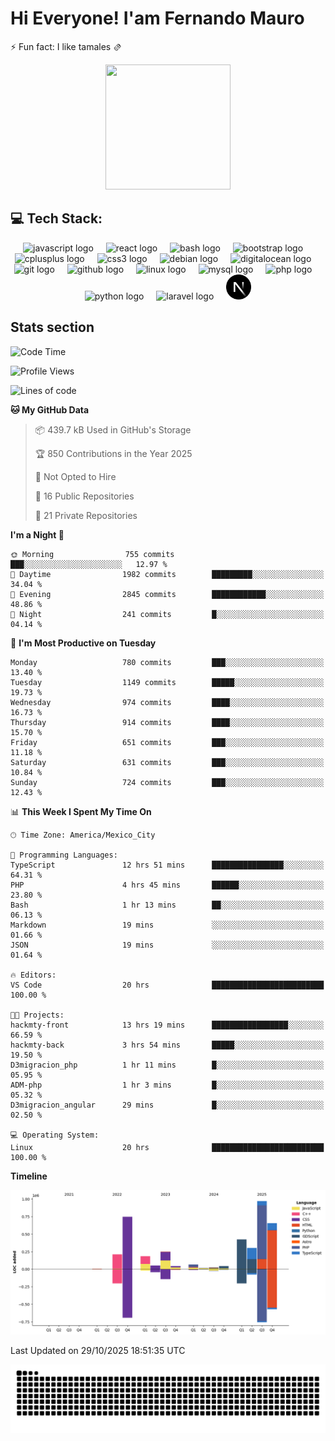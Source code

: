 <h1>Hi Everyone! I'am Fernando Mauro </h1>
<p>⚡ Fun fact: I like tamales 🫔</p>

<div align="center">
  <img height="200" width="200" src="https://c.tenor.com/D9bWSaEUuwoAAAAC/tenor.gif"  />
</div>

## 💻 Tech Stack:
<div align="center">
  <img src="https://cdn.jsdelivr.net/gh/devicons/devicon/icons/javascript/javascript-original.svg" height="40" width="40" alt="javascript logo"  />
  <img width="12" />
  <img src="https://cdn.jsdelivr.net/gh/devicons/devicon/icons/react/react-original.svg" height="40" width="40" alt="react logo"  />
  <img width="12" />
  <img src="https://cdn.jsdelivr.net/gh/devicons/devicon/icons/bash/bash-original.svg" height="40" width="40" alt="bash logo"  />
  <img width="12" />
  <img src="https://cdn.jsdelivr.net/gh/devicons/devicon/icons/bootstrap/bootstrap-original.svg" height="40" width="40" alt="bootstrap logo"  />
  <img width="12" />
  <img src="https://cdn.jsdelivr.net/gh/devicons/devicon/icons/cplusplus/cplusplus-original.svg" height="40" width="40" alt="cplusplus logo"  />
  <img width="12" />
  <img src="https://cdn.jsdelivr.net/gh/devicons/devicon/icons/css3/css3-original.svg" height="40" width="40" alt="css3 logo"  />
  <img width="12" />
  <img src="https://cdn.jsdelivr.net/gh/devicons/devicon/icons/debian/debian-original.svg" height="40" width="40" alt="debian logo"  />
  <img width="12" />
  <img src="https://cdn.jsdelivr.net/gh/devicons/devicon/icons/digitalocean/digitalocean-original.svg" height="40" width="40" alt="digitalocean logo"  />
  <img width="12" />
  <img src="https://cdn.jsdelivr.net/gh/devicons/devicon/icons/git/git-original.svg" height="40" width="40" alt="git logo"  />
  <img width="12" />
  <img src="https://cdn.jsdelivr.net/gh/devicons/devicon/icons/github/github-original.svg" height="40" width="40" alt="github logo"  />
  <img width="12" />
  <img src="https://cdn.jsdelivr.net/gh/devicons/devicon/icons/linux/linux-original.svg" height="40" width="40" alt="linux logo"  />
  <img width="12" />
  <img src="https://cdn.jsdelivr.net/gh/devicons/devicon/icons/mysql/mysql-original.svg" height="40" width="40" alt="mysql logo"  />
  <img width="12" />
  <img src="https://cdn.jsdelivr.net/gh/devicons/devicon/icons/php/php-original.svg" height="40" width="40" alt="php logo"  />
  <img width="12" />
  <img src="https://cdn.jsdelivr.net/gh/devicons/devicon/icons/python/python-original.svg" height="40" width="40" alt="python logo"  />
  <img width="12" />
  <img src="https://upload.wikimedia.org/wikipedia/commons/thumb/9/9a/Laravel.svg/50px-Laravel.svg.png" height="40" width="40" alt="laravel logo"  />
  <img width="12" />
  <img src="https://raw.githubusercontent.com/devicons/devicon/ca28c779441053191ff11710fe24a9e6c23690d6/icons/nextjs/nextjs-original.svg" height="40" width="40" alt="Next js logo"  />
</div>

## Stats section
<!--START_SECTION:waka-->
![Code Time](http://img.shields.io/badge/Code%20Time-1%2C556%20hrs%2016%20mins-blue)

![Profile Views](http://img.shields.io/badge/Profile%20Views-1-blue)

![Lines of code](https://img.shields.io/badge/From%20Hello%20World%20I%27ve%20Written-4.0%20million%20lines%20of%20code-blue)

**🐱 My GitHub Data** 

> 📦 439.7 kB Used in GitHub's Storage 
 > 
> 🏆 850 Contributions in the Year 2025
 > 
> 🚫 Not Opted to Hire
 > 
> 📜 16 Public Repositories 
 > 
> 🔑 21 Private Repositories 
 > 
**I'm a Night 🦉** 

```text
🌞 Morning                755 commits         ███░░░░░░░░░░░░░░░░░░░░░░   12.97 % 
🌆 Daytime                1982 commits        █████████░░░░░░░░░░░░░░░░   34.04 % 
🌃 Evening                2845 commits        ████████████░░░░░░░░░░░░░   48.86 % 
🌙 Night                  241 commits         █░░░░░░░░░░░░░░░░░░░░░░░░   04.14 % 
```
📅 **I'm Most Productive on Tuesday** 

```text
Monday                   780 commits         ███░░░░░░░░░░░░░░░░░░░░░░   13.40 % 
Tuesday                  1149 commits        █████░░░░░░░░░░░░░░░░░░░░   19.73 % 
Wednesday                974 commits         ████░░░░░░░░░░░░░░░░░░░░░   16.73 % 
Thursday                 914 commits         ████░░░░░░░░░░░░░░░░░░░░░   15.70 % 
Friday                   651 commits         ███░░░░░░░░░░░░░░░░░░░░░░   11.18 % 
Saturday                 631 commits         ███░░░░░░░░░░░░░░░░░░░░░░   10.84 % 
Sunday                   724 commits         ███░░░░░░░░░░░░░░░░░░░░░░   12.43 % 
```


📊 **This Week I Spent My Time On** 

```text
🕑︎ Time Zone: America/Mexico_City

💬 Programming Languages: 
TypeScript               12 hrs 51 mins      ████████████████░░░░░░░░░   64.31 % 
PHP                      4 hrs 45 mins       ██████░░░░░░░░░░░░░░░░░░░   23.80 % 
Bash                     1 hr 13 mins        ██░░░░░░░░░░░░░░░░░░░░░░░   06.13 % 
Markdown                 19 mins             ░░░░░░░░░░░░░░░░░░░░░░░░░   01.66 % 
JSON                     19 mins             ░░░░░░░░░░░░░░░░░░░░░░░░░   01.64 % 

🔥 Editors: 
VS Code                  20 hrs              █████████████████████████   100.00 % 

🐱‍💻 Projects: 
hackmty-front            13 hrs 19 mins      █████████████████░░░░░░░░   66.59 % 
hackmty-back             3 hrs 54 mins       █████░░░░░░░░░░░░░░░░░░░░   19.50 % 
D3migracion_php          1 hr 11 mins        █░░░░░░░░░░░░░░░░░░░░░░░░   05.95 % 
ADM-php                  1 hr 3 mins         █░░░░░░░░░░░░░░░░░░░░░░░░   05.32 % 
D3migracion_angular      29 mins             █░░░░░░░░░░░░░░░░░░░░░░░░   02.50 % 

💻 Operating System: 
Linux                    20 hrs              █████████████████████████   100.00 % 
```

**Timeline**

![Lines of Code chart](https://raw.githubusercontent.com/Fernando-Mauro/Fernando-Mauro/master/assets/bar_graph.png)


 Last Updated on 29/10/2025 18:51:35 UTC
<!--END_SECTION:waka-->

<img src="https://raw.githubusercontent.com/fernando-mauro/fernando-mauro/output/snake.svg" alt="Snake animation" />
